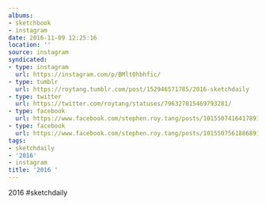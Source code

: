```yaml
---
albums:
- sketchbook
- instagram
date: 2016-11-09 12:25:16
location: ''
source: instagram
syndicated:
- type: instagram
  url: https://instagram.com/p/BMlt0hbhfic/
- type: tumblr
  url: https://roytang.tumblr.com/post/152946571785/2016-sketchdaily
- type: twitter
  url: https://twitter.com/roytang/statuses/796327815469793281/
- type: facebook
  url: https://www.facebook.com/stephen.roy.tang/posts/10155074164178912:2
- type: facebook
  url: https://www.facebook.com/stephen.roy.tang/posts/10155075618868912
tags:
- sketchdaily
- '2016'
- instagram
title: '2016 '
---
```


2016 #sketchdaily